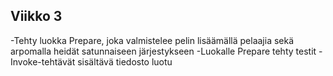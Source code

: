 ## Viikko 3

-Tehty luokka Prepare, joka valmistelee pelin lisäämällä pelaajia sekä arpomalla heidät satunnaiseen järjestykseen
-Luokalle Prepare tehty testit
-Invoke-tehtävät sisältävä tiedosto luotu

